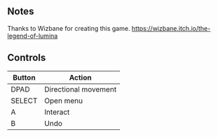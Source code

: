 ## Notes

Thanks to Wizbane for creating this game. 
https://wizbane.itch.io/the-legend-of-lumina




## Controls

| Button | Action |
|--|--| 
|DPAD|Directional movement|
|SELECT|Open menu|
|A|Interact|
|B|Undo|


